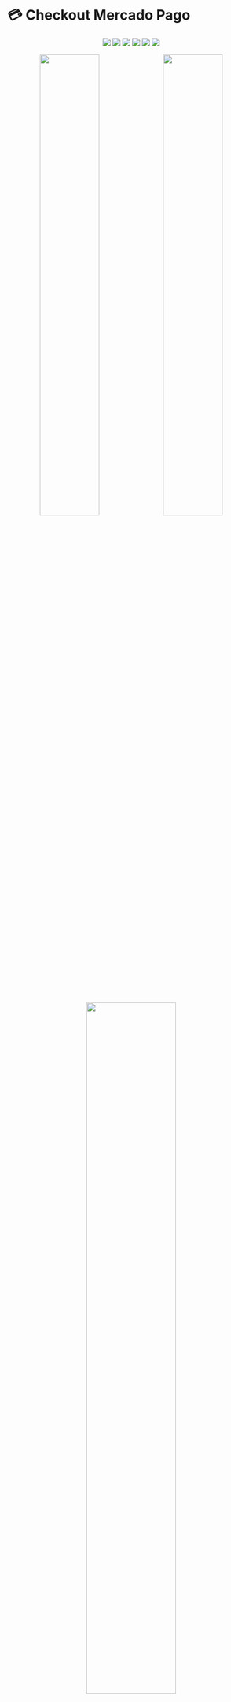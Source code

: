 # 💳 Checkout Mercado Pago

<p align="center">
  <img src="https://img.shields.io/badge/Python-3776AB?style=for-the-badge&logo=python&logoColor=white" />
  <img src="https://img.shields.io/badge/FastAPI-009688?style=for-the-badge&logo=fastapi&logoColor=white" />
  <img src="https://img.shields.io/badge/SQLAlchemy-D71F00?style=for-the-badge&logo=sqlalchemy&logoColor=white" />
  <img src="https://img.shields.io/badge/Jinja2-EE6C4D?style=for-the-badge&logo=jinja&logoColor=white" />
  <img src="https://img.shields.io/badge/PostgreSQL-316192?style=for-the-badge&logo=postgresql&logoColor=white" />
  <img src="https://img.shields.io/badge/Mercado%20Pago-00B1EA?style=for-the-badge&logo=paypal&logoColor=white" />
</p>

<p align="center">
  <img src="https://raw.githubusercontent.com/Kauanrodrigues01/Kauanrodrigues01/refs/heads/main/images/projetos/checkout-mercado-pago/checkout-cartao.png" width="49%">
  <img src="https://raw.githubusercontent.com/Kauanrodrigues01/Kauanrodrigues01/refs/heads/main/images/projetos/checkout-mercado-pago/tela-mp-pix.png" width="49%">
</p>

<p align="center">
  <img src="https://raw.githubusercontent.com/Kauanrodrigues01/Kauanrodrigues01/refs/heads/main/images/projetos/checkout-mercado-pago/docs.png" width="60%">
</p>

## 📋 Sobre o Projeto

O **Checkout Mercado Pago** é um projeto de estudo focado na integração com a API de pagamentos do Mercado Pago. Desenvolvido com **FastAPI** e **Python**, este sistema demonstra como implementar um gateway de pagamento completo, suportando múltiplos métodos de pagamento incluindo PIX, Cartão de Crédito e Boleto Bancário.

### ✨ Principais Características

- 🎯 **Múltiplos Métodos de Pagamento**: PIX, Cartão de Crédito e Boleto
- 🔒 **Integração Segura**: Utiliza tokens e chaves de acesso do Mercado Pago
- 📱 **Interface Responsiva**: Checkout moderno com Jinja2, HTML, CSS, Javascript 
- 🔄 **Webhooks**: Sistema de notificações automáticas para atualizações de status
- 📊 **Persistência de Dados**: Armazenamento de transações com SQLAlchemy
- 🏗️ **Arquitetura Modular**: Separação clara de responsabilidades

## 🛠️ Tecnologias Utilizadas

- **Backend**: Python 3.11+, FastAPI
- **Banco de Dados**: SQLAlchemy, Alembic (Migrations)
- **Frontend**: HTML5, CSS, JavaScript, Jinja2
- **Gateway**: Mercado Pago API

## 🚀 Funcionalidades

### 💰 Métodos de Pagamento

#### PIX
- ✅ Geração de QR Code automática
- ✅ Expiração configurável (30 minutos)
- ✅ Notificação em tempo real

#### 💳 Cartão de Crédito
- ✅ Tokenização segura do cartão
- ✅ Parcelamento configurável
- ✅ Validação de dados do cartão
- ✅ Aprovação/Rejeição instantânea

#### 📄 Boleto Bancário
- ✅ Geração automática do boleto
- ✅ Dados completos do pagador
- ✅ Prazo de vencimento configurável

### 🔧 Recursos Técnicos

- **API RESTful** com documentação automática (Swagger)
- **Sistema de Webhooks** para notificações do Mercado Pago
- **Validação robusta** de dados com Pydantic
- **Tratamento de erros** personalizado
- **Logs detalhados** para debugging
- **Ambiente de desenvolvimento** completo

## 🎣 Webhooks: Recebendo Notificações em Tempo Real

Uma das funcionalidades cruciais deste projeto é a capacidade de receber notificações via **webhooks do Mercado Pago**. Isso permite que nossa aplicação seja informada sobre atualizações nos pagamentos de forma **assíncrona** e **imediata**.

### Como funciona?

#### 1. Configuração
Uma URL da nossa aplicação é registrada na plataforma do **Mercado Pago** como um **endpoint de webhook**.

#### 2. Notificação
Quando um evento ocorre (ex: um cliente paga um boleto ou um pagamento de cartão é aprovado), o **Mercado Pago envia uma notificação** (um `POST` request) para essa URL.

#### 3. Processamento
A aplicação:
- recebe a notificação,
- verifica sua autenticidade,
- utiliza os dados para **atualizar o status do pagamento** correspondente no banco de dados.

✅ Esse mecanismo garante que o **status dos pagamentos** em nosso sistema esteja **sempre sincronizado** com o Mercado Pago, **sem a necessidade de consultar a API repetidamente**.

## � Estrutura do Projeto

```
├── app/
│   ├── __init__.py
│   ├── main.py              # Aplicação principal FastAPI
│   ├── settings.py          # Configurações e variáveis de ambiente
│   ├── database.py          # Configuração do banco de dados
│   ├── dependencies.py      # Dependências injetáveis
│   └── migrations/          # Migrações do Alembic
├── payments/
│   ├── __init__.py
│   ├── models.py           # Modelos SQLAlchemy
│   ├── schemas.py          # Schemas Pydantic
│   └── router.py           # Rotas de pagamento
├── services/
│   ├── __init__.py
│   └── mercadopago.py      # Serviço de integração MP
├── templates/
│   └── checkout.html       # Interface de checkout
├── requirements.txt        # Dependências do projeto
├── pyproject.toml         # Configurações do projeto
└── alembic.ini           # Configuração do Alembic
```

## ⚙️ Configuração do Ambiente

### 1. Clone o repositório
```bash
git clone https://github.com/Kauanrodrigues01/integracao-pagamento-mercado-pago.git
cd integracao-pagamento-mercado-pago
```

### 2. Crie um ambiente virtual
```bash
python -m venv venv
# Windows
venv\Scripts\activate
# Linux/Mac
source venv/bin/activate
```

### 3. Instale as dependências
```bash
pip install -r requirements.txt
```

### 4. Configure as variáveis de ambiente
Crie um arquivo `.env` na raiz do projeto:

```env
# Credenciais do Mercado Pago (Sandbox)
MP_PUBLIC_KEY=your_public_key_here
MP_ACCESS_TOKEN=your_access_token_here

# URLs de configuração
MP_BASE_API_URL=https://api.mercadopago.com
NOTIFICATION_URL=https://your-domain.com/payments/notification

# Configurações gerais
DEFAULT_TIMEZONE=America/Sao_Paulo
DATABASE_URL=sqlite:///./database.db
```

### 5. Execute as migrações
```bash
alembic upgrade head
```

### 6. Inicie o servidor
```bash
uvicorn app.main:app --reload
```

## � Obtendo Credenciais do Mercado Pago

1. Acesse o [Portal de Desenvolvedores do Mercado Pago](https://www.mercadopago.com.br/developers)
2. Crie uma conta ou faça login
3. Acesse "Suas aplicações" > "Criar aplicação"
4. Obtenha suas credenciais de **teste**:
   - **Public Key**: Para operações no frontend
   - **Access Token**: Para operações no backend

> ⚠️ **Importante**: Este projeto está configurado para o ambiente de **teste** (sandbox) do Mercado Pago.

## 📡 Endpoints da API

### Pagamentos

| Método | Endpoint | Descrição |
|--------|----------|-----------|
| `POST` | `/payments/checkout/pix` | Criar pagamento PIX |
| `POST` | `/payments/checkout/boleto` | Criar pagamento Boleto |
| `POST` | `/payments/checkout/card` | Criar pagamento Cartão |
| `POST` | `/payments/notification` | Webhook para notificações |
| `GET` | `/payments/list` | Listar todos os pagamentos |
| `DELETE` | `/payments/delete/{id}` | Deletar pagamento |

### Interface

| Método | Endpoint | Descrição |
|--------|----------|-----------|
| `GET` | `/` | Página de checkout |
| `GET` | `/docs` | Documentação da API (Swagger) |

## 🧪 Testando o Sistema

### 1. Acesse a interface de checkout
```
http://localhost:8000
```

### 2. Dados de teste para Cartão de Crédito

**Cartão Aprovado**:
- Número: `5031433215406351`
- Vencimento: `11/2030`
- CVV: `143`
- Nome: `Test User`

**Cartão Rejeitado**:
- Número: `5031433215406351`
- Vencimento: `11/2030`
- CVV: `143`
- Nome: `Other User`

### 3. Dados de teste para PIX e Boleto
- **CPF**: `12345678909`
- **Email**: `test@test.com`

## 📊 Fluxo de Pagamento

```mermaid
sequenceDiagram
    participant U as Usuário
    participant F as Frontend
    participant B as Backend
    participant MP as Mercado Pago
    participant DB as Database

    U->>F: Seleciona método e preenche dados
    F->>B: POST /payments/checkout/{method}
    B->>MP: Cria pagamento
    MP->>B: Retorna resposta
    B->>DB: Salva transação
    B->>F: Retorna resultado
    F->>U: Exibe status/redirect
    
    Note over MP,B: Webhook para atualizações
    MP->>B: POST /payments/notification
    B->>DB: Atualiza status
```

## 🎨 Interface do Usuário

A interface de checkout foi desenvolvida com foco na experiência do usuário:

- **Design Responsivo**: Funciona em desktop e mobile
- **Validação em Tempo Real**: Feedback imediato para o usuário
- **Estados Visuais**: Loading, sucesso e erro
- **Múltiplos Métodos**: Alternância fluida entre PIX, Cartão e Boleto

## 🐛 Tratamento de Erros

O sistema inclui tratamento robusto de erros:

- **Validação de Dados**: Pydantic schemas
- **Erros da API**: Mapeamento de códigos de erro do MP
- **Timeouts**: Configuração de timeout para requisições
- **Logs**: Sistema de logging para debugging

## 📈 Status de Pagamento

| Status | Descrição |
|--------|-----------|
| `pending` | Pagamento pendente |
| `approved` | Pagamento aprovado |
| `rejected` | Pagamento rejeitado |
| `cancelled` | Pagamento cancelado |

## 🔮 Próximos Passos

- [ ] Implementar testes unitários
- [ ] Adicionar autenticação de usuários
- [ ] Dashboard administrativo
- [ ] Relatórios de transações
- [ ] Integração com outros gateways
- [ ] Dockerização do projeto

## 🤝 Contribuindo

1. Faça um fork do projeto
2. Crie uma branch para sua feature (`git checkout -b feature/nova-feature`)
3. Commit suas mudanças (`git commit -am 'Adiciona nova feature'`)
4. Push para a branch (`git push origin feature/nova-feature`)
5. Abra um Pull Request

## 📝 Licença

Este projeto está sob a licença MIT. Veja o arquivo [LICENSE](LICENSE) para mais detalhes.

## 👨‍💻 Autor

**Kauan Rodrigues Lima**

- GitHub: [@Kauanrodrigues01](https://github.com/Kauanrodrigues01)
- LinkedIn: [Meu LinkedIn](https://www.linkedin.com/in/kauan-rodrigues-lima/)

---

⭐ **Deixe uma estrela se este projeto te ajudou!**

## 📚 Recursos Úteis

- [Documentação do Mercado Pago](https://www.mercadopago.com.br/developers/pt/docs)
- [FastAPI Documentation](https://fastapi.tiangolo.com/)
- [SQLAlchemy Documentation](https://docs.sqlalchemy.org/)
- [Pydantic Documentation](https://docs.pydantic.dev/)
